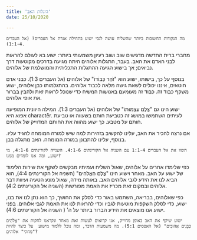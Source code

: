 ```yaml
---
title: 'היגלות האב'
date: 25/10/2020

---
```


`מה הנקודות החשובות ביותר שהשליח עושה לגבי ישוע בתחילת אגרת אל העברים? (אל העברים 1:1-4).`

מחברי ברית החדשה מדגישים שוב ושוב רעיון משמעותי ביותר: ישוע בא לעולם להראות לבני האדם את האב. בעבר, התגלות אלוהים היתה מגיעה בדרכים מקוטעות דרך נביאים; אך בישוע הגיעה ההתגלות התכליתית והמושלמת של אלוהים.

בנוסף על כך, בישותו, ישוע הוא "זֹהַר כְּבוֹדוֹ" של אלוהים (אל העברים 1:3). כבני אדם חוטאים, איננו יכולים לשאת גישה מלאה לכבוד אלוהים. בהתגלמותו כבן אלוהים, ישוע משקף כבוד זה. כבוד זה מעומעם באנושות המשיח כדי שנוכל לראות זאת ולהבין בברור את אופי אלוהים.

ישוע הינו גם "צֶלֶם עַצְמוּתוֹ" של אלוהים (אל העברים 1:3). המילה היוונית המופיעה אפוא היא charactēr. לעיתים השתמשו במושג זה כטביעת חותם בשעווה או טביעת חותם על מטבע. כך ישוע מהווה את החותם המדוייק של אלוהים.

אם נרצה להכיר את האב, עלינו להקשיב בזהירות למה שיש למורה המומחה להגיד עליו. בנוסף, עלינו להתבונן במורה המומחה. האב מתגלה בבן.

`השוו את אל העברים 1:1-4 עם השניה אל הקורינתים 4:1-6. השנייה לקורינתים 4:1-6, מי ישוע, ומה אנו לומדים ממנו?`

כפי שלימדו אחרים על אלוהים, שאול השליח ועמיתיו מבקשים לשקף את שירות הלימוד של ישוע על האב. מאחר וישוע הינו "צֶלֶם הָאֱלֹהִים" (השניה אל הקורינתים 4:4), הוא הביא לנו את הידע לגבי אלוהים האב. באותה מידה, שאול מונע הטעיה ועיוות דבר אלוהים ובמקום זאת מכריז את האמת מפורשות (השניה אל הקורינתים 4:2).

כפי שאלוהים, בבריאה, השתמש באור כדי לסלק את החושך, כך הוא נתן לנו את בנו, ישוע, כדי לסלק השקפות מוטעות לגביו וכדי להראות לנו את האמת לגבי אלוהים. בפני ישוע אנו מוצאים את הידע הברור ביותר על ה' ( השניה אל הקורינתים 4:6).

`ישוע שיקף את האב באופן מדוייק, אנו קרואים לעשות זאת מאחר ונקראנו לחקות את "אֱלֹהִים כְּבָנִים אֲהוּבִים" (אל האפסים 5:1). מה משמעות הדבר, ומה נוכל ללמוד מישוע  על כיצד להיות "מחקי" אלוהים?`